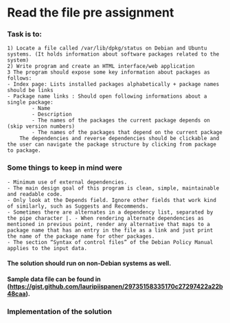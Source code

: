 # Read the file pre assignment

### Task is to:

    1) Locate a file called /var/lib/dpkg/status on Debian and Ubuntu systems. (It holds information about software packages related to the system)
    2) Write program and create an HTML interface/web application
    3 The program should expose some key information about packages as follows:
    - Index page: Lists installed packages alphabetically + package names should be links
    - Package name links : Should open following informations about a single package:
            - Name
            - Description
            - The names of the packages the current package depends on (skip version numbers)
            - The names of the packages that depend on the current package
        The dependencies and reverse dependencies should be clickable and the user can navigate the package structure by clicking from package to package.

### Some things to keep in mind were

    - Minimum use of external dependencies.
    - The main design goal of this program is clean, simple, maintainable and readable code.
    - Only look at the Depends field. Ignore other fields that work kind of similarly, such as Suggests and Recommends.
    - Sometimes there are alternates in a dependency list, separated by the pipe character |. - When rendering alternate dependencies as mentioned in previous point, render any alternative that maps to a package name that has an entry in the file as a link and just print the name of the package name for other packages.
    - The section “Syntax of control files” of the Debian Policy Manual applies to the input data.

#### The solution should run on non-Debian systems as well. 
#### Sample data file can be found in (https://gist.github.com/lauripiispanen/29735158335170c27297422a22b48caa).

### Implementation of the solution
